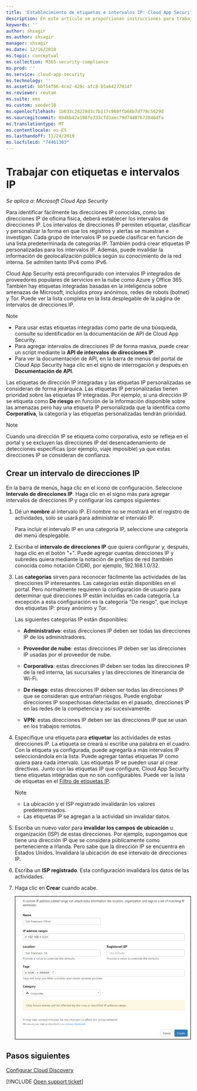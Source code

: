 ```yaml
---
title: 'Establecimiento de etiquetas e intervalos IP: Cloud App Security | Microsoft Docs'
description: En este artículo se proporcionan instrucciones para trabajar con etiquetas IP y categorías IP.
keywords: ''
author: shsagir
ms.author: shsagir
manager: shsagir
ms.date: 12/16/2018
ms.topic: conceptual
ms.collection: M365-security-compliance
ms.prod: ''
ms.service: cloud-app-security
ms.technology: ''
ms.assetid: bbf54f66-4ce2-428c-afc8-b5a64277014f
ms.reviewer: reutam
ms.suite: ems
ms.custom: seodec18
ms.openlocfilehash: 1b033c2d228d3c7b117c960ffb68b7d778c5629d
ms.sourcegitcommit: 094bb42a198fe733cfd3aec79d74487672846dfa
ms.translationtype: MT
ms.contentlocale: es-ES
ms.lasthandoff: 11/24/2019
ms.locfileid: "74461303"
---
```

#  <a name="IPtagsandRanges"></a> Trabajar con etiquetas e intervalos IP

*Se aplica a: Microsoft Cloud App Security*

Para identificar fácilmente las direcciones IP conocidas, como las direcciones IP de oficina física, deberá establecer los intervalos de direcciones IP. Los intervalos de direcciones IP permiten etiquetar, clasificar y personalizar la forma en que los registros y alertas se muestran e investigan. Cada grupo de intervalos IP se puede clasificar en función de una lista predeterminada de categorías IP. También podrá crear etiquetas IP personalizadas para los intervalos IP. Además, puede invalidar la información de geolocalización pública según su conocimiento de la red interna. Se admiten tanto IPv4 como IPv6. 

Cloud App Security está preconfigurado con intervalos IP integrados de proveedores populares de servicios en la nube como Azure y Office 365. También hay etiquetas integradas basadas en la inteligencia sobre amenazas de Microsoft, incluidos proxy anónimos, redes de robots (botnet) y Tor. Puede ver la lista completa en la lista desplegable de la página de intervalos de direcciones IP.

> [!NOTE]
> - Para usar estas etiquetas integradas como parte de una búsqueda, consulte su identificador en la documentación de API de Cloud App Security. 
> - Para agregar intervalos de direcciones IP de forma masiva, puede crear un script mediante la **API de intervalos de direcciones IP**. 
> - Para ver la documentación de API, en la barra de menús del portal de Cloud App Security haga clic en el signo de interrogación y después en **Documentación de API**.


Las etiquetas de dirección IP integradas y las etiquetas IP personalizadas se consideran de forma jerárquica. Las etiquetas IP personalizadas tienen prioridad sobre las etiquetas IP integradas. Por ejemplo, si una dirección IP se etiqueta como **De riesgo** en función de la información disponible sobre las amenazas pero hay una etiqueta IP personalizada que la identifica como **Corporativa**, la categoría y las etiquetas personalizadas tendrán prioridad.

>[!NOTE]
> Cuando una dirección IP se etiqueta como corporativa, esto se refleja en el portal y se excluyen las direcciones IP del desencadenamiento de detecciones específicas (por ejemplo, viaje imposible) ya que estas direcciones IP se consideran de confianza.
>


## <a name="create-an-ip-address-range"></a>Crear un intervalo de direcciones IP 

En la barra de menús, haga clic en el icono de configuración. Seleccione **Intervalo de direcciones IP**. Haga clic en el signo más para agregar intervalos de direcciones IP y configurar los campos siguientes:  

  
1. Dé un **nombre** al intervalo IP. El nombre no se mostrará en el registro de actividades, solo se usará para administrar el intervalo IP.  
  
     Para incluir el intervalo IP en una categoría IP, seleccione una categoría del menú desplegable.  
  
2. Escriba el **intervalo de direcciones IP** que quiera configurar y, después, haga clic en el botón "+". Puede agregar cuantas direcciones IP y subredes quiera mediante la notación de prefijos de red (también conocida como notación CIDR), por ejemplo, 192.168.1.0/32.  
  
3. Las **categorías** sirven para reconocer fácilmente las actividades de las direcciones IP interesantes. Las categorías están disponibles en el portal. Pero normalmente requieren la configuración de usuario para determinar qué direcciones IP están incluidas en cada categoría. La excepción a esta configuración es la categoría "De riesgo", que incluye dos etiquetas IP: proxy anónimo y Tor.  
  
     Las siguientes categorías IP están disponibles:  
  
    - **Administrativo**: estas direcciones IP deben ser todas las direcciones IP de los administradores.  
  
    - **Proveedor de nube**: estas direcciones IP deben ser las direcciones IP usadas por el proveedor de nube.
  
    - **Corporativa**: estas direcciones IP deben ser todas las direcciones IP de la red interna, las sucursales y las direcciones de itinerancia de Wi-Fi.  
  
    - **De riesgo**: estas direcciones IP deben ser todas las direcciones IP que se consideran que entrañan riesgos. Puede englobar direcciones IP sospechosas detectadas en el pasado, direcciones IP en las redes de la competencia y así sucesivamente.  
  
    - **VPN**: estas direcciones IP deben ser las direcciones IP que se usan en los trabajos remotos.
  
4. Especifique una etiqueta para **etiquetar** las actividades de estas direcciones IP. La etiqueta se creará si escribe una palabra en el cuadro. Con la etiqueta ya configurada, puede agregarla a más intervalos IP seleccionándola en la lista. Puede agregar tantas etiquetas IP como quiera para cada intervalo. Las etiquetas IP se pueden usar al crear directivas.  Junto con las etiquetas IP que configure, Cloud App Security tiene etiquetas integradas que no son configurables. Puede ver la lista de etiquetas en el [Filtro de etiquetas IP](activity-filters.md).  
    > [!NOTE]  
    > - La ubicación y el ISP registrado invalidarán los valores predeterminados.
    > - Las etiquetas IP se agregan a la actividad sin invalidar datos.

5. Escriba un nuevo valor para **invalidar los campos de ubicación** u organización (ISP) de estas direcciones. Por ejemplo, supongamos que tiene una dirección IP que se considera públicamente como perteneciente a Irlanda. Pero sabe que la dirección IP se encuentra en Estados Unidos. Invalidará la ubicación de ese intervalo de direcciones IP.  
  
6. Escriba un **ISP registrado**. Esta configuración invalidará los datos de las actividades.  
 
7. Haga clic en **Crear** cuando acabe.  
  
     ![newipaddress range](./media/newipaddress-range.png "nuevo intervalo de direcciones IP")  


## <a name="next-steps"></a>Pasos siguientes
[Configurar Cloud Discovery](set-up-cloud-discovery.md)   

[!INCLUDE [Open support ticket](includes/support.md)]  
  
  
